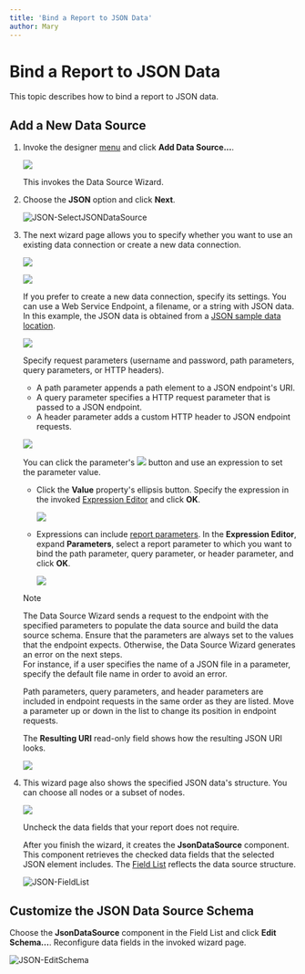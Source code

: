 ```yaml
---
title: 'Bind a Report to JSON Data'
author: Mary
---
```


# Bind a Report to JSON Data

This topic describes how to bind a report to JSON data.

## Add a New Data Source

1. Invoke the designer [menu](../report-designer-tools/menu.md) and click **Add Data Source...**.
	
    ![](../../../images/eurd-web-choose-data-source.png)

    This invokes the Data Source Wizard.

2. Choose the **JSON** option and click **Next**.
	
    ![JSON-SelectJSONDataSource](../../../images/eurd-web-data-source-json.png)

3. The next wizard page allows you to specify whether you want to use an existing data connection or create a new data connection.

    ![](../../../images/eurd-web-data-source-wizard-json-choose-yes.png)

    ![](../../../images/eurd-web-data-source-wizard-json-choose-no.png)

    If you prefer to create a new data connection, specify its settings. You can use a Web Service Endpoint, a filename, or a string with JSON data. In this example, the JSON data is obtained from a [JSON sample data location](https://northwind.now.sh/api/customers).

    ![](../../../images/eurd-web-data-source-wizard-json-choose-web-service-endpoint-uri.png)

    Specify request parameters (username and password, path parameters, query parameters, or HTTP headers).

    - A path parameter appends a path element to a JSON endpoint's URI.
    - A query parameter specifies a HTTP request parameter that is passed to a JSON endpoint.
    - A header parameter adds a custom HTTP header to JSON endpoint requests.

    ![](../../../images/eurd-web-report-wizard-json-request-parameters.png)

    You can click the parameter's ![](../../../images/eurd-web-f-button.png) button and use an expression to set the parameter value.

    - Click the **Value** property's ellipsis button. Specify the expression in the invoked [Expression Editor](../use-expressions.md#expression-editor) and click **OK**.

        ![](../../../images/eurd-web-data-source-wizard-json-http-headers-path-parameter-expression.png)

    - Expressions can include [report parameters](../shape-report-data/use-report-parameters.md). In the **Expression Editor**, expand **Parameters**, select a report parameter to which you want to bind the path parameter, query parameter, or header parameter, and click **OK**.

        ![](../../../images/eurd-web-data-source-wizard-json-http-headers-path-parameter-report-parameter.png)

    > [!NOTE]
    > The Data Source Wizard sends a request to the endpoint with the specified parameters to populate the data source and build the data source schema. Ensure that the parameters are always set to the values that the endpoint expects. Otherwise, the Data Source Wizard generates an error on the next steps.  
    > For instance, if a user specifies the name of a JSON file in a parameter, specify the default file name in order to avoid an error.

    Path parameters, query parameters, and header parameters are included in endpoint requests in the same order as they are listed. Move a parameter up or down in the list to change its position in endpoint requests.

    The **Resulting URI** read-only field shows how the resulting JSON URI looks.

    ![](../../../images/eurd-web-data-source-wizard-json-http-headers-resulting-uri.png)

4. This wizard page also shows the specified JSON data's structure. You can choose all nodes or a subset of nodes.

    ![](../../../images/eurd-web-data-source-wizard-json-select-data-filds.png)

    Uncheck the data fields that your report does not require.

    After you finish the wizard, it creates the **JsonDataSource** component. This component retrieves the checked data fields that the selected JSON element includes. The [Field List](../report-designer-tools/ui-panels/field-list.md) reflects the data source structure.
 
    ![JSON-FieldList](../../../images/eurd-web-data-source-wizard-json-field-list.png)


## Customize the JSON Data Source Schema

Choose the **JsonDataSource** component in the Field List and click **Edit Schema...**. Reconfigure data fields in the invoked wizard page.

![JSON-EditSchema](../../../images/eurd-web-data-source-wizard-json-edit-schema.png)
